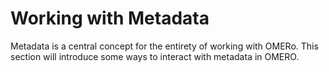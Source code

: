 # Working with Metadata

Metadata is a central concept for the entirety of working with OMERo. This section will introduce some ways to interact with metadata in OMERO.